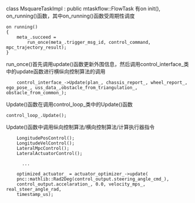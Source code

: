 class MsquareTaskImpl : public mtaskflow::FlowTask
有on init(), on_running()函数，其中on_running()函数受周期性调度
```
on running()
{
    meta_.succeed =
        run_once(meta_.trigger_msg_id, control_command,         mpc_trajectory_result);
}
```
run_once()首先调用update()函数更新外围信息，然后调用control_interface_类中的update函数进行横纵向控制算法的调用
```
    control_interface_->Update(plan_, chassis_report_, wheel_report_, ego_pose_, uss_data_,obstacle_from_triangulation_,                               obstacle_from_common_);
```
Update()函数在调用control_loop_类中的Update()函数
```
control_loop_.Update();
```
Update()函数中调用纵向控制算法/横向控制算法/计算执行器指令
```
    LongitudePosControl();
    LongitudeVelControl();
    LateralMpcControl();
    LateralActuatorControl();
    
      ...

    optimized_actuator_ = actuator_optimizer_->update(
    pnc::mathlib::Rad2Deg(control_output.steering_angle_cmd_),
    control_output.accelaration_, 0.0, velocity_mps_, real_steer_angle_rad,
    timestamp_us);

```

